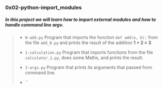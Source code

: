 ### 0x02-python-import_modules

##### In this project we will learn how to import external modules and how to handle command line argv.

> - `0-add.py` Program that imports the function `def add(a, b):` from the file `add_0.py` and prints the result of the addition __1 + 2 = 3__
>
> - `1-calculation.py` Program that imports functions from the file `calculator_1.py`, does some Maths, and prints the result.
>
> - `2-args.py` Program that prints its arguments that passed from command line.
>
> - ``
